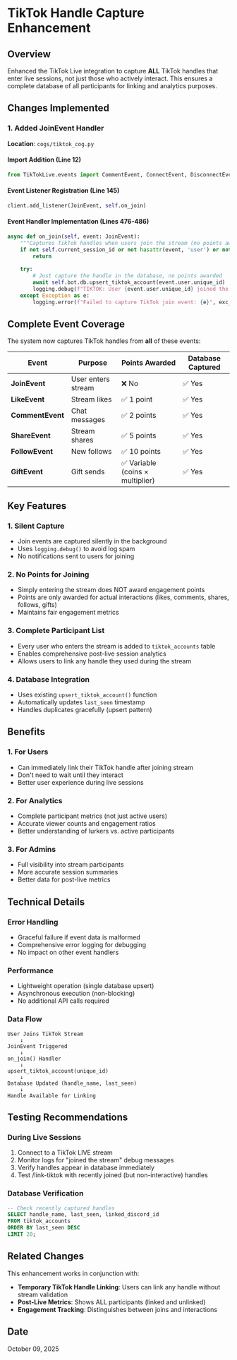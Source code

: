 # TikTok Handle Capture Enhancement

## Overview
Enhanced the TikTok Live integration to capture **ALL** TikTok handles that enter live sessions, not just those who actively interact. This ensures a complete database of all participants for linking and analytics purposes.

## Changes Implemented

### 1. Added JoinEvent Handler
**Location**: `cogs/tiktok_cog.py`

#### Import Addition (Line 12)
```python
from TikTokLive.events import CommentEvent, ConnectEvent, DisconnectEvent, GiftEvent, LikeEvent, ShareEvent, FollowEvent, JoinEvent
```

#### Event Listener Registration (Line 145)
```python
client.add_listener(JoinEvent, self.on_join)
```

#### Event Handler Implementation (Lines 476-486)
```python
async def on_join(self, event: JoinEvent):
    """Captures TikTok handles when users join the stream (no points awarded for joining)."""
    if not self.current_session_id or not hasattr(event, 'user') or not hasattr(event.user, 'unique_id'):
        return
    
    try:
        # Just capture the handle in the database, no points awarded
        await self.bot.db.upsert_tiktok_account(event.user.unique_id)
        logging.debug(f"TIKTOK: User {event.user.unique_id} joined the stream (captured in database)")
    except Exception as e:
        logging.error(f"Failed to capture TikTok join event: {e}", exc_info=True)
```

## Complete Event Coverage

The system now captures TikTok handles from **all** of these events:

| Event | Purpose | Points Awarded | Database Captured |
|-------|---------|----------------|-------------------|
| **JoinEvent** | User enters stream | ❌ No | ✅ Yes |
| **LikeEvent** | Stream likes | ✅ 1 point | ✅ Yes |
| **CommentEvent** | Chat messages | ✅ 2 points | ✅ Yes |
| **ShareEvent** | Stream shares | ✅ 5 points | ✅ Yes |
| **FollowEvent** | New follows | ✅ 10 points | ✅ Yes |
| **GiftEvent** | Gift sends | ✅ Variable (coins × multiplier) | ✅ Yes |

## Key Features

### 1. Silent Capture
- Join events are captured silently in the background
- Uses `logging.debug()` to avoid log spam
- No notifications sent to users for joining

### 2. No Points for Joining
- Simply entering the stream does NOT award engagement points
- Points are only awarded for actual interactions (likes, comments, shares, follows, gifts)
- Maintains fair engagement metrics

### 3. Complete Participant List
- Every user who enters the stream is added to `tiktok_accounts` table
- Enables comprehensive post-live session analytics
- Allows users to link any handle they used during the stream

### 4. Database Integration
- Uses existing `upsert_tiktok_account()` function
- Automatically updates `last_seen` timestamp
- Handles duplicates gracefully (upsert pattern)

## Benefits

### 1. For Users
- Can immediately link their TikTok handle after joining stream
- Don't need to wait until they interact
- Better user experience during live sessions

### 2. For Analytics
- Complete participant metrics (not just active users)
- Accurate viewer counts and engagement ratios
- Better understanding of lurkers vs. active participants

### 3. For Admins
- Full visibility into stream participants
- More accurate session summaries
- Better data for post-live metrics

## Technical Details

### Error Handling
- Graceful failure if event data is malformed
- Comprehensive error logging for debugging
- No impact on other event handlers

### Performance
- Lightweight operation (single database upsert)
- Asynchronous execution (non-blocking)
- No additional API calls required

### Data Flow
```
User Joins TikTok Stream
    ↓
JoinEvent Triggered
    ↓
on_join() Handler
    ↓
upsert_tiktok_account(unique_id)
    ↓
Database Updated (handle_name, last_seen)
    ↓
Handle Available for Linking
```

## Testing Recommendations

### During Live Sessions
1. Connect to a TikTok LIVE stream
2. Monitor logs for "joined the stream" debug messages
3. Verify handles appear in database immediately
4. Test /link-tiktok with recently joined (but non-interactive) handles

### Database Verification
```sql
-- Check recently captured handles
SELECT handle_name, last_seen, linked_discord_id 
FROM tiktok_accounts 
ORDER BY last_seen DESC 
LIMIT 20;
```

## Related Changes

This enhancement works in conjunction with:
- **Temporary TikTok Handle Linking**: Users can link any handle without stream validation
- **Post-Live Metrics**: Shows ALL participants (linked and unlinked)
- **Engagement Tracking**: Distinguishes between joins and interactions

## Date
October 09, 2025
